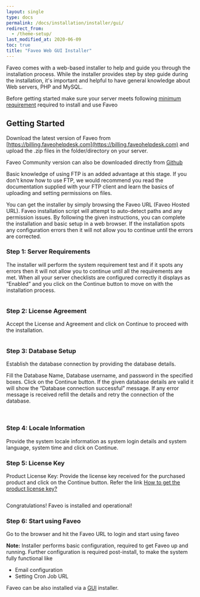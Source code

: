 ```yaml
---
layout: single
type: docs
permalink: /docs/installation/installer/gui/
redirect_from:
  - /theme-setup/
last_modified_at: 2020-06-09
toc: true
title: "Faveo Web GUI Installer"
---
```


Faveo comes with a web-based installer to help and guide you through the installation process. While the installer provides step by step guide during the installation, it's important and helpful to have general knowledge about Web servers, PHP and MySQL.

Before getting started make sure your server meets following [minimum requirement](/docs/system-requirement/requirement/) required to install and use Faveo

<a id="getting-started" name="getting-started"></a>
## Getting Started

Download the latest version of Faveo from [https://billing.faveohelpdesk.com](https://billing.faveohelpdesk.com) and upload the .zip files in the folder/directory on your server.

Faveo Community version can also be downloaded directly from [Github](https://github.com/ladybirdweb/faveo-helpdesk)

Basic knowledge of using FTP is an added advantage at this stage. If you don't know how to use FTP, we would recommend you read the documentation supplied with your FTP client and learn the basics of uploading and setting permissions on files. 

You can get the installer by simply browsing the Faveo URL (Faveo Hosted URL). Faveo installation script will attempt to auto-detect paths and any permission issues. By following the given instructions, you can complete the installation and basic setup in a web browser. If the installation spots any configuration errors then it will not allow you to continue until the errors are corrected.

<a id="step1" name="step1"></a>
### Step 1: Server Requirements

The installer will perform the system requirement test and if it spots any errors then it will not allow you to continue until all the requirements are met. When all your server checklists are configured correctly it displays as “Enabled” and you click on the Continue button to move on with the installation process.

<img src="https://lh3.googleusercontent.com/u5KQhlSUOiZWoU3AV5xZeAM37cGdhLduILJFXfSw8fmy7S48cyLXauHn1sPILa7pszCZF6h8amfHfspM0pJSzZRY7dbwwedhXXT-ZLBV9YVb50FM9zzw5WabEeTPXqLORtGHclWM" alt="" />
    
<a id="step2" name="step2"></a>
### Step 2: License Agreement

Accept the License and Agreement and click on Continue to proceed with the installation.

<img src="https://lh3.googleusercontent.com/Ng18bWPkeQLLcHnAeksmrkyHFAEmyWfybH6ssp_0bDMVdGFk3L-pIJK8Cq4qK8BhDnTfVwRdjIWtcfcBmfcLAhQ0psylv4aeoD8U_MD13M_K5Nh8Tja5xJFXVWYM7O4-3Q3oTPxM" alt="" />

<a id="step3" name="step3"></a>    
### Step 3: Database Setup

Establish the database connection by providing the database details.

Fill the Database Name, Database username, and password in the specified boxes. Click on the Continue button. If the given database details are valid it will show the “Database connection successful” message. If any error message is received refill the details and retry the connection of the database.

<img src="https://lh4.googleusercontent.com/CcUguP6ydKHKMnS0puVlvbih9IXn84A7PHMwj9x6xesEq2eSIA9YCGPI97QLmBWUkse-2oH2GCYGkOtp1DA7CJIqv4AWm-m8j-oen77C7loG3GQBzF8w9Wus_sNZFpFvUHO3Rjuv" alt="" />


<img src="https://lh6.googleusercontent.com/iBXIOj5dsxcnXQj7dwXBSOdHjlFFYGVsKjbBDAWm8eKalKVk8pPjv7VuXGiejtu54F3-I107_BLioeXDT8Qkx_tz1Mqu-HN2XyygldARQutFoHljwxDNlNdZ38pLrxsD2KYNbmXr" alt="" />

<a id="step4" name="step4"></a>
### Step 4: Locale Information

Provide the system locale information as system login details and system language, system time and click on Continue.
<img src="https://lh5.googleusercontent.com/s80NnEB2vEezRJ0lBBApn7TA21UvJbvvYuwyx48lZZOpPGiRh-VDL-QcBGo6k85XnjC_qaQOdn79A1Mczep7N2934mt5MVj_DPGv4kh-c6lRtc95Qy0_z1YqdMrj_6UPyTRYTau2" alt="" />
    
<a id="step5" name="step5"></a>
### Step 5: License Key

Product License Key: Provide the license key received for the purchased product and click on the Continue button. Refer the link [How to get the product license key?](/docs/helpers/license-key)

<img src="https://lh3.googleusercontent.com/RDCZNHxE_VOwCmbhYM_3SFdt4gGkMNTVdZAFzXZYp0FWRtPkaTgIJnDG333OnLagBSPHMS6RzgH_ALIaBOLWB9HBY1oaUD0DB2kpH2Q65PE57ny5EVY9gsc-BqfJVNI-O3h0zMHU" alt="" />
    
Congratulations! Faveo is installed and operational!

<a id="step6" name="step6"></a>
### Step 6: Start using Faveo

Go to the browser and hit the Faveo URL to login and start using faveo
<img src="https://lh3.googleusercontent.com/4OXyz8qOcKKrxCOz7vEhnmQz7udSeJMlXNfwnVZ12zdlYKPHr_oozdhn6AGtwazdcmqfx-BdxE6Jj4ZHS3iLY4XtRmbH7RxjdB8l2vJZ4uWaIRwIdQNZILD2TcIzkn5hUzp6J7F2" alt="" />

**Note:** Installer performs basic configuration, required to get Faveo up and running. Further configuration is required post-install, to make the system fully functional like
- Email configuration
- Setting Cron Job URL

Faveo can be also installed via a [GUI](/docs/installation/installer/gui) installer. 
